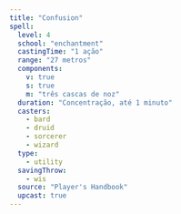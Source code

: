 ```yaml
---
title: "Confusion"
spell:
  level: 4
  school: "enchantment"
  castingTime: "1 ação"
  range: "27 metros"
  components:
    v: true
    s: true
    m: "três cascas de noz"
  duration: "Concentração, até 1 minuto"
  casters:
    - bard
    - druid
    - sorcerer
    - wizard
  type:
    - utility
  savingThrow:
    - wis
  source: "Player's Handbook"
  upcast: true
---
```

